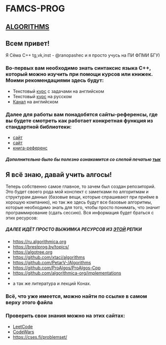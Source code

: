 
# FAMCS-PROG
## [ALGORITHMS](https://github.com/ranopashec/FAMCS-PROG/blob/main/ALGORITHMS.md)

## Всем привет!
Я Сёма C++ tg,vk,inst - @ranopashec и я просто учусь на ПИ ФПМИ БГУ)
### Во-первых вам необходимо знать синтаксис языка C++, который можно изучить при помощи курсов или книжек. Моими рекомендациями здесь будут:
- Текстовый [курс](https://www.learncpp.com) с задачами на английском
- Текстовый [курс](https://ravesli.com/uroki-cpp/) на русском
- [Канал](https://www.youtube.com/playlist?list=PLlrATfBNZ98dudnM48yfGUldqGD0S4FFb) на английском
### Далее для работы вам понадобятся сайты-референсы, где вы будете смотреть как работает конкретная функция из стандартной библиотеки:
-  [сайт](https://en.cppreference.com/w/)
-  [сайт](https://cplusplus.com/reference/)
-  [книга-референс](https://books.goalkicker.com/CPlusPlusBook/)
##### Дополнительно было бы полезно ознакомится со слепой печатью [тык](https://www.typingstudy.com/list_of_free_touch_typing_software_and_online_resources)

## Я всё знаю, давай учить алгосы!
Теперь собственно самое главное, то зачем был создан репозиторий. Это будет своего рода мой конспект с заметками по алгоритмам и структурам данных (базовые вещи, которые спрашивают при приёме в хорошую компанию), но так же здесь будут все базовые алгоритмы, которые необходимо знать для того, чтобы просто понимать, что значит программирование (сдать сессию). Вся информация будет браться с этих ресурсов:
##### ДАЛЕЕ ИДЁТ ПРОСТО ВЫЖИМКА РЕСУРСОВ ИЗ [ЭТОЙ](https://github.com/tayllan/awesome-algorithms#websites) РЕПКИ
- https://ru.algorithmica.org
- https://brestprog.by/topics/
- https://algotree.org
- https://github.com/xtaci/algorithms
- https://github.com/PetarV-/Algorithms
- https://github.com/ProAlgos/ProAlgos-Cpp
- https://github.com/algorithmica-org/implementations
- 
- а так же литература и лекций Конах.
### Всё, что уже имеется, можно найти по ссылке в самом верху этого файла
### Проверить свои знания можно на этих сайтах:
- [LeetCode](https://leetcode.com)
- [CodeWars](https://www.codewars.com)
- https://cses.fi/problemset/




